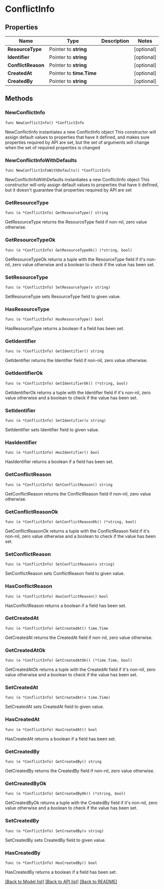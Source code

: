 # ConflictInfo

## Properties

Name | Type | Description | Notes
------------ | ------------- | ------------- | -------------
**ResourceType** | Pointer to **string** |  | [optional] 
**Identifier** | Pointer to **string** |  | [optional] 
**ConflictReason** | Pointer to **string** |  | [optional] 
**CreatedAt** | Pointer to **time.Time** |  | [optional] 
**CreatedBy** | Pointer to **string** |  | [optional] 

## Methods

### NewConflictInfo

`func NewConflictInfo() *ConflictInfo`

NewConflictInfo instantiates a new ConflictInfo object
This constructor will assign default values to properties that have it defined,
and makes sure properties required by API are set, but the set of arguments
will change when the set of required properties is changed

### NewConflictInfoWithDefaults

`func NewConflictInfoWithDefaults() *ConflictInfo`

NewConflictInfoWithDefaults instantiates a new ConflictInfo object
This constructor will only assign default values to properties that have it defined,
but it doesn't guarantee that properties required by API are set

### GetResourceType

`func (o *ConflictInfo) GetResourceType() string`

GetResourceType returns the ResourceType field if non-nil, zero value otherwise.

### GetResourceTypeOk

`func (o *ConflictInfo) GetResourceTypeOk() (*string, bool)`

GetResourceTypeOk returns a tuple with the ResourceType field if it's non-nil, zero value otherwise
and a boolean to check if the value has been set.

### SetResourceType

`func (o *ConflictInfo) SetResourceType(v string)`

SetResourceType sets ResourceType field to given value.

### HasResourceType

`func (o *ConflictInfo) HasResourceType() bool`

HasResourceType returns a boolean if a field has been set.

### GetIdentifier

`func (o *ConflictInfo) GetIdentifier() string`

GetIdentifier returns the Identifier field if non-nil, zero value otherwise.

### GetIdentifierOk

`func (o *ConflictInfo) GetIdentifierOk() (*string, bool)`

GetIdentifierOk returns a tuple with the Identifier field if it's non-nil, zero value otherwise
and a boolean to check if the value has been set.

### SetIdentifier

`func (o *ConflictInfo) SetIdentifier(v string)`

SetIdentifier sets Identifier field to given value.

### HasIdentifier

`func (o *ConflictInfo) HasIdentifier() bool`

HasIdentifier returns a boolean if a field has been set.

### GetConflictReason

`func (o *ConflictInfo) GetConflictReason() string`

GetConflictReason returns the ConflictReason field if non-nil, zero value otherwise.

### GetConflictReasonOk

`func (o *ConflictInfo) GetConflictReasonOk() (*string, bool)`

GetConflictReasonOk returns a tuple with the ConflictReason field if it's non-nil, zero value otherwise
and a boolean to check if the value has been set.

### SetConflictReason

`func (o *ConflictInfo) SetConflictReason(v string)`

SetConflictReason sets ConflictReason field to given value.

### HasConflictReason

`func (o *ConflictInfo) HasConflictReason() bool`

HasConflictReason returns a boolean if a field has been set.

### GetCreatedAt

`func (o *ConflictInfo) GetCreatedAt() time.Time`

GetCreatedAt returns the CreatedAt field if non-nil, zero value otherwise.

### GetCreatedAtOk

`func (o *ConflictInfo) GetCreatedAtOk() (*time.Time, bool)`

GetCreatedAtOk returns a tuple with the CreatedAt field if it's non-nil, zero value otherwise
and a boolean to check if the value has been set.

### SetCreatedAt

`func (o *ConflictInfo) SetCreatedAt(v time.Time)`

SetCreatedAt sets CreatedAt field to given value.

### HasCreatedAt

`func (o *ConflictInfo) HasCreatedAt() bool`

HasCreatedAt returns a boolean if a field has been set.

### GetCreatedBy

`func (o *ConflictInfo) GetCreatedBy() string`

GetCreatedBy returns the CreatedBy field if non-nil, zero value otherwise.

### GetCreatedByOk

`func (o *ConflictInfo) GetCreatedByOk() (*string, bool)`

GetCreatedByOk returns a tuple with the CreatedBy field if it's non-nil, zero value otherwise
and a boolean to check if the value has been set.

### SetCreatedBy

`func (o *ConflictInfo) SetCreatedBy(v string)`

SetCreatedBy sets CreatedBy field to given value.

### HasCreatedBy

`func (o *ConflictInfo) HasCreatedBy() bool`

HasCreatedBy returns a boolean if a field has been set.


[[Back to Model list]](../README.md#documentation-for-models) [[Back to API list]](../README.md#documentation-for-api-endpoints) [[Back to README]](../README.md)



